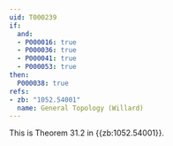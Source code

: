 ```yaml
---
uid: T000239
if:
  and:
  - P000016: true
  - P000036: true
  - P000041: true
  - P000053: true
then:
  P000038: true
refs:
- zb: "1052.54001"
  name: General Topology (Willard)
---
```


This is Theorem 31.2 in {{zb:1052.54001}}.

